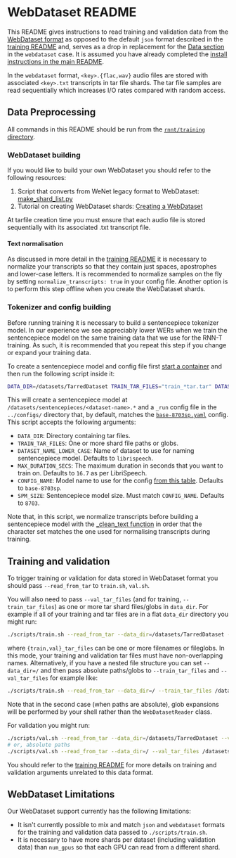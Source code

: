 # WebDataset README

This README gives instructions to read training and validation data from the [WebDataset format](https://github.com/webdataset/webdataset#the-webdataset-format) as opposed to the default `json` format described in the [training README](../README.md) and, serves as a drop in replacement for the [Data section](../README.md#data) in the `webdataset` case.
It is assumed you have already completed the [install instructions in the main README](../README.md#installation).

In the `webdataset` format, `<key>.{flac,wav}` audio files are stored with associated `<key>.txt` transcripts in tar file shards. The tar file samples are read sequentially which increases I/O rates compared with random access.

## Data Preprocessing

All commands in this README should be run from the [`rnnt/training` directory](..).

### WebDataset building

If you would like to build your own WebDataset you should refer to the following resources:

1. Script that converts from WeNet legacy format to WebDataset: [make_shard_list.py](https://github.com/wenet-e2e/wenet/blob/main/tools/make_shard_list.py)
2. Tutorial on creating WebDataset shards: [Creating a WebDataset](https://webdataset.github.io/webdataset/creating/)

At tarfile creation time you must ensure that each audio file is stored sequentially with its associated .txt transcript file.

#### Text normalisation

As discussed in more detail in the [training README](../README.md#data_preprocess) it is necessary to normalize your transcripts so that they contain just spaces, apostrophes and lower-case letters. It is recommended to normalize samples on the fly by setting `normalize_transcripts: true` in your config file. Another option is to perform this step offline when you create the WebDataset shards.

### Tokenizer and config building

Before running training it is necessary to build a sentencepiece tokenizer model. In our experience we see appreciably lower WERs when we train the sentencepiece model on the same training data that we use for the RNN-T training. As such, it is recommended that you repeat this step if you change or expand your training data.

To create a sentencepiece model and config file first [start a container](../README.md#run-container) and then run the following script inside it:

```bash
DATA_DIR=/datasets/TarredDataset TRAIN_TAR_FILES="train_*tar.tar" DATASET_NAME_LOWER_CASE=librispeech960 ./scripts/preprocess_webdataset.sh
```

This will create a sentencepiece model at `/datasets/sentencepieces/<dataset-name>.*` and a `_run` config file in the `../configs/` directory that, by default, matches the [`base-8703sp.yaml`](../configs/base-8703sp.yaml) config. This script accepts the following arguments:

- `DATA_DIR`: Directory containing tar files.
- `TRAIN_TAR_FILES`: One or more shard file paths or globs.
- `DATASET_NAME_LOWER_CASE`: Name of dataset to use for naming sentencepiece model. Defaults to `librispeech`.
- `MAX_DURATION_SECS`: The maximum duration in seconds that you want to train on. Defaults to `16.7` as per LibriSpeech.
- `CONFIG_NAME`: Model name to use for the config [from this table](../README.md#models). Defaults to `base-8703sp`.
- `SPM_SIZE`: Sentencepiece model size. Must match `CONFIG_NAME`. Defaults to `8703`.

Note that, in this script, we normalize transcripts before building a sentencepiece model with the [_clean_text function](./../rnnt_train/common/text/ito/__init__.py) in order that the character set matches the one used for normalising transcripts during training.

## Training and validation

To trigger training or validation for data stored in WebDataset format you should pass `--read_from_tar` to `train.sh`, `val.sh`.

You will also need to pass `--val_tar_files` (and for training, `--train_tar_files`) as one or more tar shard files/globs in `data_dir`. For example if all of your training and tar files are in a flat `data_dir` directory you might run:

```bash
./scripts/train.sh --read_from_tar --data_dir=/datasets/TarredDataset --train_tar_files train_*.tar --val_tar_files dev_*.tar
```

where `{train,val}_tar_files` can be one or more filenames or fileglobs. In this mode, your training and validation tar files must have non-overlapping names. Alternatively, if you have a nested file structure you can set `--data_dir=/` and then pass absolute paths/globs to `--train_tar_files` and `--val_tar_files` for example like:

```bash
./scripts/train.sh --read_from_tar --data_dir=/ --train_tar_files /datasets/TarredDataset/train/** --val_tar_files /datasets/TarredDataset/dev/**
```

Note that in the second case (when paths are absolute), glob expansions will be performed by your shell rather than the `WebDatasetReader` class.

For validation you might run:

```bash
./scripts/val.sh --read_from_tar --data_dir=/datasets/TarredDataset --val_tar_files dev_*.tar
# or, absolute paths
./scripts/val.sh --read_from_tar --data_dir=/ --val_tar_files /datasets/TarredDataset/dev/**
```

You should refer to the [training README](../README.md#training) for more details on training and validation arguments unrelated to this data format.

## WebDataset Limitations

Our WebDataset support currently has the following limitations:

- It isn't currently possible to mix and match `json` and `webdataset` formats for the training and validation data passed to `./scripts/train.sh`.
- It is necessary to have more shards per dataset (including validation data) than `num_gpus` so that each GPU can read from a different shard.
